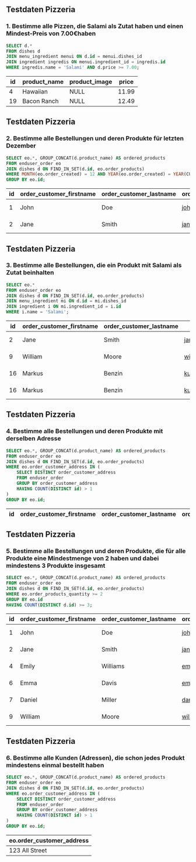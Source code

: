 ## Testdaten Pizzeria
### 1. Bestimme alle Pizzen, die Salami als Zutat haben und einen Mindest-Preis von 7.00€haben 

```sql
SELECT d.*
FROM dishes d 
JOIN menu_ingredient menui ON d.id = menui.dishes_id
JOIN ingredient ingredis ON menui.ingredient_id = ingredis.id
WHERE ingredis.name = 'Salami' AND d.price >= 7.00;

```
| id | product_name  | product_image | price  |
|----|---------------|---------------|--------|
| 4  | Hawaiian      | NULL          | 11.99  |
| 19 | Bacon Ranch   | NULL          | 12.49  |


## Testdaten Pizzeria
### 2. Bestimme alle Bestellungen und deren Produkte für letzten Dezember 

```sql
SELECT eo.*, GROUP_CONCAT(d.product_name) AS ordered_products
FROM enduser_order eo
JOIN dishes d ON FIND_IN_SET(d.id, eo.order_products)
WHERE MONTH(eo.order_created) = 12 AND YEAR(eo.order_created) = YEAR(CURDATE()) - 1
GROUP BY eo.id;

```
| id | order_customer_firstname | order_customer_lastname | order_customer_email   | order_customer_phonenumber | order_products         | order_products_quantity | order_products_images | order_price | order_customer_address | order_created          | ordered_products                       |
|----|--------------------------|-------------------------|------------------------|----------------------------|------------------------|--------------------------|------------------------|--------------|------------------------|------------------------|---------------------------------------|
| 1  | John                     | Doe                     | john@example.com       | 123456789                  | 1,2,3                  | 2                        | NULL                   | 29.97        | 123 Main St            | 2023-12-30 20:00:00   | Margherita,Pepperoni,Vegetarian         |
| 2  | Jane                     | Smith                   | jane@example.com       | 987654321                  | 4,5,6                  | 3                        | NULL                   | 39.97        | 456 Oak St             | 2023-12-18 00:00:00   | Hawaiian,Supreme,BBQ Chicken           |

## Testdaten Pizzeria
### 3. Bestimme alle Bestellungen, die ein Produkt mit Salami als Zutat beinhalten 

```sql
SELECT eo.*
FROM enduser_order eo
JOIN dishes d ON FIND_IN_SET(d.id, eo.order_products)
JOIN menu_ingredient mi ON d.id = mi.dishes_id
JOIN ingredient i ON mi.ingredient_id = i.id
WHERE i.name = 'Salami';
```
| id  | order_customer_firstname | order_customer_lastname | order_customer_email          | order_customer_phonenumber | order_products                                               | order_products_quantity | order_products_images | order_price | order_customer_address | order_created          |
|-----|--------------------------|-------------------------|-------------------------------|---------------------------|-------------------------------------------------------------|--------------------------|------------------------|--------------|------------------------|------------------------|
| 2   | Jane                     | Smith                   | jane@example.com              | 987654321                 | 4,5,6                                                         | 3                        | NULL                   | 39.97        | 456 Oak St             | 2023-12-18 00:00:00   |
| 9   | William                  | Moore                   | william@example.com           | 333444555                 | 4,8,12                                                        | 3                        | NULL                   | 52.45        | 606 Pine St            | 2024-01-31 00:00:00   |
| 16  | Markus                   | Benzin                  | kundenummereins@example.com   | 53453456                  | 1,2,3,4,5,6,7,8,9,10,11,12,13,14,15,16,17,18,19,20             | 1                        | NULL                   | NULL         | 123 All Street         | 2024-02-01 12:00:00   |
| 16  | Markus                   | Benzin                  | kundenummereins@example.com   | 53453456                  | 1,2,3,4,5,6,7,8,9,10,11,12,13,14,15,16,17,18,19,20             | 1                        | NULL                   | NULL         | 123 All Street         | 2024-02-01 12:00:00   |



## Testdaten Pizzeria
### 4. Bestimme alle Bestellungen und deren Produkte mit derselben Adresse

```sql
SELECT eo.*, GROUP_CONCAT(d.product_name) AS ordered_products
FROM enduser_order eo
JOIN dishes d ON FIND_IN_SET(d.id, eo.order_products)
WHERE eo.order_customer_address IN (
    SELECT DISTINCT order_customer_address
    FROM enduser_order
    GROUP BY order_customer_address
    HAVING COUNT(DISTINCT id) > 1
)
GROUP BY eo.id;

```
| id  | order_customer_firstname | order_customer_lastname  | order_customer_email       | order_customer_phonenumber | order_products          | order_products_quantity | order_products_images | order_price | order_customer_address | order_created          | ordered_products     |
|-----|--------------------------|--------------------------|----------------------------|----------------------------|-------------------------|--------------------------|------------------------|--------------|------------------------|------------------------|----------------------|



## Testdaten Pizzeria
### 5. Bestimme alle Bestellungen und deren Produkte, die für alle Produkte eine Mindestmenge von 2 haben und dabei mindestens 3 Produkte insgesamt

```sql
SELECT eo.*, GROUP_CONCAT(d.product_name) AS ordered_products
FROM enduser_order eo
JOIN dishes d ON FIND_IN_SET(d.id, eo.order_products)
WHERE eo.order_products_quantity >= 2
GROUP BY eo.id
HAVING COUNT(DISTINCT d.id) >= 3;

```
| id  | order_customer_firstname | order_customer_lastname | order_customer_email      | order_customer_phonenumber | order_products             | order_products_quantity | order_products_images | order_price | order_customer_address | order_created          | ordered_products                                |
|-----|--------------------------|-------------------------|---------------------------|----------------------------|----------------------------|--------------------------|------------------------|--------------|------------------------|------------------------|--------------------------------------------------|
| 1   | John                     | Doe                     | john@example.com          | 123456789                  | 1,2,3                      | 2                        | NULL                   | 29.97        | 123 Main St            | 2023-12-30 20:00:00   | Margherita,Pepperoni,Vegetarian                  |
| 2   | Jane                     | Smith                   | jane@example.com          | 987654321                  | 4,5,6                      | 3                        | NULL                   | 39.97        | 456 Oak St             | 2023-12-18 00:00:00   | Hawaiian,Supreme,BBQ Chicken                    |
| 4   | Emily                    | Williams                | emily@example.com         | 789654123                  | 10,11,12                   | 2                        | NULL                   | 45.96        | 101 Elm St             | 2024-01-30 21:30:00   | Buffalo Chicken,Four Cheese,Veggie Delight      |
| 6   | Emma                     | Davis                   | emma@example.com          | 321987654                  | 1,5,9                      | 3                        | NULL                   | 51.96        | 303 Birch St           | 2024-01-30 22:30:00   | Margherita,Supreme,Meat Lovers                  |
| 7   | Daniel                   | Miller                  | daniel@example.com        | 111222333                  | 2,6,10                     | 2                        | NULL                   | 44.96        | 404 Cedar St           | 2024-01-30 23:00:00   | Pepperoni,BBQ Chicken,Buffalo Chicken           |
| 9   | William                  | Moore                   | william@example.com       | 333444555                  | 4,8,12                     | 3                        | NULL                   | 52.45        | 606 Pine St            | 2024-01-31 00:00:00   | Hawaiian,Spinach and Feta,Veggie Delight        |



## Testdaten Pizzeria
### 6. Bestimme alle Kunden (Adressen), die schon jedes Produkt mindestens einmal bestellt haben

```sql
SELECT eo.*, GROUP_CONCAT(d.product_name) AS ordered_products
FROM enduser_order eo
JOIN dishes d ON FIND_IN_SET(d.id, eo.order_products)
WHERE eo.order_customer_address IN (
    SELECT DISTINCT order_customer_address
    FROM enduser_order
    GROUP BY order_customer_address
    HAVING COUNT(DISTINCT id) > 1
)
GROUP BY eo.id;

```
| eo.order_customer_address |
|---------------------------|
| 123 All Street            |
